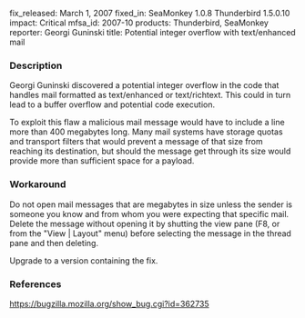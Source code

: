 fix_released: March 1, 2007
fixed_in: SeaMonkey 1.0.8
          Thunderbird 1.5.0.10
impact: Critical
mfsa_id: 2007-10
products: Thunderbird, SeaMonkey
reporter: Georgi Guninski
title: Potential integer overflow with text/enhanced mail

<h3>Description</h3>

<p>Georgi Guninski discovered a potential integer overflow in the code
that handles mail formatted as text/enhanced or text/richtext. This
could in turn lead to a buffer overflow and potential code execution.</p>

<p>To exploit this flaw a malicious mail message would have to include
a line more than 400 megabytes long. Many mail systems have storage
quotas and transport filters that would prevent a message of that size
from reaching its destination, but should the message get through
its size would provide more than sufficient space for a payload.</p>

<h3>Workaround</h3>

<p>Do not open mail messages that are megabytes in size unless the sender
is someone you know and from whom you were expecting that specific mail.
Delete the message without opening it by shutting the view pane (F8, or
from the "View | Layout" menu) before selecting the message in the thread
pane and then deleting.</p>

<p>Upgrade to a version containing the fix.</p>

<h3>References</h3>

<p><a href="https://bugzilla.mozilla.org/show_bug.cgi?id=362735">
https://bugzilla.mozilla.org/show_bug.cgi?id=362735</a></p>



